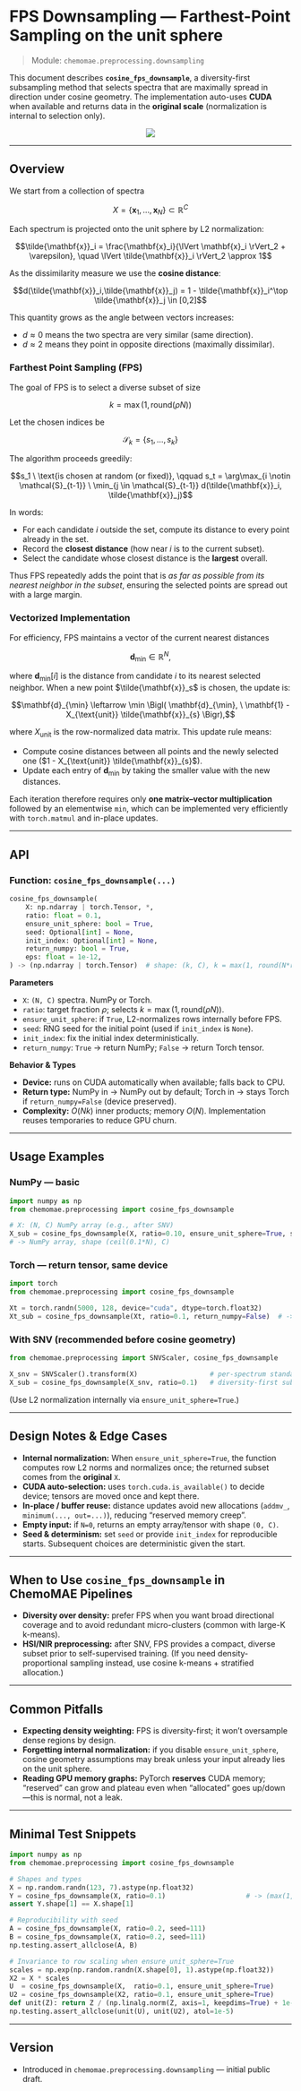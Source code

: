 # FPS Downsampling — Farthest-Point Sampling on the unit sphere

> Module: `chemomae.preprocessing.downsampling`

This document describes **`cosine_fps_downsample`**, a diversity-first subsampling method that selects spectra that are maximally spread in direction under cosine geometry. The implementation auto-uses **CUDA** when available and returns data in the **original scale** (normalization is internal to selection only). 

<p align="center">
<img src="../../images/cosine_fps_sampling_3d.gif">
</p>

---

## Overview

We start from a collection of spectra

```math
X = \{\mathbf{x}_1, \dots, \mathbf{x}_N\} \subset \mathbb{R}^C
```

Each spectrum is projected onto the unit sphere by L2 normalization:

```math
\tilde{\mathbf{x}}_i = \frac{\mathbf{x}_i}{\lVert \mathbf{x}_i \rVert_2 + \varepsilon},
\quad \lVert \tilde{\mathbf{x}}_i \rVert_2 \approx 1
```

As the dissimilarity measure we use the **cosine distance**:

```math
d(\tilde{\mathbf{x}}_i,\tilde{\mathbf{x}}_j)
= 1 - \tilde{\mathbf{x}}_i^\top \tilde{\mathbf{x}}_j
\in [0,2]
```

This quantity grows as the angle between vectors increases:

* $`d \approx 0`$ means the two spectra are very similar (same direction).
* $`d \approx 2`$ means they point in opposite directions (maximally dissimilar).


### Farthest Point Sampling (FPS)

The goal of FPS is to select a diverse subset of size

```math
k = \max \bigl( 1, \mathrm{round}(\rho N) \bigr)
```

Let the chosen indices be

```math
\mathcal{S}_k = \{s_1, \dots, s_k\}
```

The algorithm proceeds greedily:

```math
s_1 \ \text{is chosen at random (or fixed)}, \qquad
s_t = \arg\max_{i \notin \mathcal{S}_{t-1}} \ 
        \min_{j \in \mathcal{S}_{t-1}} 
        d(\tilde{\mathbf{x}}_i, \tilde{\mathbf{x}}_j)
```

In words:

* For each candidate $i$ outside the set, compute its distance to every point already in the set.
* Record the **closest distance** (how near $i$ is to the current subset).
* Select the candidate whose closest distance is the **largest** overall.

Thus FPS repeatedly adds the point that is *as far as possible from its nearest neighbor in the subset*, ensuring the selected points are spread out with a large margin.

### Vectorized Implementation

For efficiency, FPS maintains a vector of the current nearest distances

```math
\mathbf{d}_{\min} \in \mathbb{R}^N,
```

where $`\mathbf{d}_{\min}[i]`$ is the distance from candidate $`i`$ to its nearest selected neighbor.
When a new point $`\tilde{\mathbf{x}}_s`$ is chosen, the update is:

```math
\mathbf{d}_{\min} \leftarrow
\min \Bigl( \mathbf{d}_{\min}, \ \mathbf{1} - X_{\text{unit}} \tilde{\mathbf{x}}_{s} \Bigr),
```

where $`X_{\text{unit}}`$ is the row-normalized data matrix.
This update rule means:

* Compute cosine distances between all points and the newly selected one ($`1 - X_{\text{unit}} \tilde{\mathbf{x}}_{s}`$).
* Update each entry of $`\mathbf{d}_{\min}`$ by taking the smaller value with the new distances.

Each iteration therefore requires only **one matrix–vector multiplication** followed by an elementwise `min`, which can be implemented very efficiently with `torch.matmul` and in-place updates.

---

## API

### Function: `cosine_fps_downsample(...)`

```python
cosine_fps_downsample(
    X: np.ndarray | torch.Tensor, *,
    ratio: float = 0.1,
    ensure_unit_sphere: bool = True,
    seed: Optional[int] = None,
    init_index: Optional[int] = None,
    return_numpy: bool = True,
    eps: float = 1e-12,
) -> (np.ndarray | torch.Tensor)  # shape: (k, C), k = max(1, round(N*ratio))
```

**Parameters**

* `X`: `(N, C)` spectra. NumPy or Torch.
* `ratio`: target fraction $\rho$; selects $k=\max(1,\mathrm{round}(\rho N))$.
* `ensure_unit_sphere`: if `True`, L2-normalizes rows internally before FPS.
* `seed`: RNG seed for the initial point (used if `init_index` is `None`).
* `init_index`: fix the initial index deterministically.
* `return_numpy`: `True` → return NumPy; `False` → return Torch tensor.

**Behavior & Types**

* **Device:** runs on CUDA automatically when available; falls back to CPU. 
* **Return type:** NumPy in → NumPy out by default; Torch in → stays Torch if `return_numpy=False` (device preserved). 
* **Complexity:** $O(Nk)$ inner products; memory $O(N)$. Implementation reuses temporaries to reduce GPU churn. 

---

## Usage Examples

### NumPy — basic

```python
import numpy as np
from chemomae.preprocessing import cosine_fps_downsample

# X: (N, C) NumPy array (e.g., after SNV)
X_sub = cosine_fps_downsample(X, ratio=0.10, ensure_unit_sphere=True, seed=42)
# -> NumPy array, shape (ceil(0.1*N), C)
```

### Torch — return tensor, same device

```python
import torch
from chemomae.preprocessing import cosine_fps_downsample

Xt = torch.randn(5000, 128, device="cuda", dtype=torch.float32)
Xt_sub = cosine_fps_downsample(Xt, ratio=0.1, return_numpy=False)  # -> torch.Tensor on CUDA
```

### With SNV (recommended before cosine geometry)

```python
from chemomae.preprocessing import SNVScaler, cosine_fps_downsample

X_snv = SNVScaler().transform(X)                  # per-spectrum standardization
X_sub = cosine_fps_downsample(X_snv, ratio=0.1)   # diversity-first subset
```

(Use L2 normalization internally via `ensure_unit_sphere=True`.) 

---

## Design Notes & Edge Cases

* **Internal normalization:** When `ensure_unit_sphere=True`, the function computes row L2 norms and normalizes once; the returned subset comes from the **original** `X`. 
* **CUDA auto-selection:** uses `torch.cuda.is_available()` to decide device; tensors are moved once and kept there. 
* **In-place / buffer reuse:** distance updates avoid new allocations (`addmv_`, `minimum(..., out=...)`), reducing “reserved memory creep”. 
* **Empty input:** if `N=0`, returns an empty array/tensor with shape `(0, C)`.
* **Seed & determinism:** set `seed` or provide `init_index` for reproducible starts. Subsequent choices are deterministic given the start. 

---

## When to Use `cosine_fps_downsample` in ChemoMAE Pipelines

* **Diversity over density:** prefer FPS when you want broad directional coverage and to avoid redundant micro-clusters (common with large-K k-means).
* **HSI/NIR preprocessing:** after SNV, FPS provides a compact, diverse subset prior to self-supervised training. (If you need density-proportional sampling instead, use cosine k-means + stratified allocation.) 

---

## Common Pitfalls

* **Expecting density weighting:** FPS is diversity-first; it won’t oversample dense regions by design.
* **Forgetting internal normalization:** if you disable `ensure_unit_sphere`, cosine geometry assumptions may break unless your input already lies on the unit sphere. 
* **Reading GPU memory graphs:** PyTorch **reserves** CUDA memory; “reserved” can grow and plateau even when “allocated” goes up/down—this is normal, not a leak.

---

## Minimal Test Snippets

```python
import numpy as np
from chemomae.preprocessing import cosine_fps_downsample

# Shapes and types
X = np.random.randn(123, 7).astype(np.float32)
Y = cosine_fps_downsample(X, ratio=0.1)                    # -> (max(1, round(12)), 7)
assert Y.shape[1] == X.shape[1]

# Reproducibility with seed
A = cosine_fps_downsample(X, ratio=0.2, seed=111)
B = cosine_fps_downsample(X, ratio=0.2, seed=111)
np.testing.assert_allclose(A, B)

# Invariance to row scaling when ensure_unit_sphere=True
scales = np.exp(np.random.randn(X.shape[0], 1).astype(np.float32))
X2 = X * scales
U  = cosine_fps_downsample(X,  ratio=0.1, ensure_unit_sphere=True)
U2 = cosine_fps_downsample(X2, ratio=0.1, ensure_unit_sphere=True)
def unit(Z): return Z / (np.linalg.norm(Z, axis=1, keepdims=True) + 1e-12)
np.testing.assert_allclose(unit(U), unit(U2), atol=1e-5)
```

---

## Version

* Introduced in `chemomae.preprocessing.downsampling` — initial public draft. 
